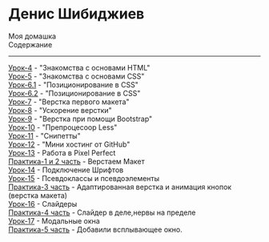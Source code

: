 # Денис Шибиджиев
Моя домашка  
Содержание
***
[Урок-4](https://renko-hens.github.io/4lessons/src/ "Книга Lorema содержит очень много рыбы") - "Знакомства с основами HTML"  
[Урок-5](https://renko-hens.github.io/6lessons/1dz/src/ "") - "Знакомства с основами CSS"  
[Урок-6.1](https://renko-hens.github.io/6lessons/1dz/src/ "") - "Позиционирование в CSS"  
[Урок-6.2](https://renko-hens.github.io/6lessons/2dz/ "") - "Позиционирование в CSS"    
[Урок-7](https://renko-hens.github.io/7lessons/src/ "Было сложно") - "Верстка первого макета"  
[Урок-8](https://renko-hens.github.io/8lessons/Project/src/  "Было сложно") - "Ускорение верстки"  
[Урок-9](https://renko-hens.github.io/9lessons/src/ "Удобно") - "Верстка при помощи Bootstrap"  
[Урок-10](https://renko-hens.github.io/10lessons/src/less/main.less  "Адски сложно для понимания,но в будущем пригодится") - "Препроцесоор Less"  
[Урок-11](https://github.com/Renko-hens/Renko-hens.github.io/tree/master/11lessons "Скриншоты") - "Снипетты"  
[Урок-12](https://github.com/Renko-hens/Renko-hens.github.io/blob/master/README.md) - "Мини хостинг от GitHub"  
[Урок-13](https://renko-hens.github.io/13lessons/src/) - Работа в Pixel Perfect  
[Практика-1 и 2 часть](https://renko-hens.github.io/Pratica%20Part1&2/src/) - Верстаем Макет  
[Урок-14](https://renko-hens.github.io/14lessons/) - Подключение Шрифтов  
[Урок-15](https://renko-hens.github.io/15lessons/) - Псевдоклассы и псевдоэлементы  
[Практика-3 часть](https://renko-hens.github.io/Practica%20Part%203/src/) - Адаптированная верстка и анимация кнопок (верстка макета)  
[Урок-16]( https://renko-hens.github.io/16lesson/) - Слайдеры  
[Практика-4 часть](https://renko-hens.github.io/Practica%204/src/) - Слайдер в деле,нервы на пределе  
[Урок-17]( https://renko-hens.github.io/17lessons/src/) - Модальные окна  
[Практика-5 часть](https://renko-hens.github.io/Praktica5/src/) - Добавили всплывающее окно.
